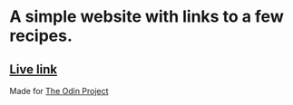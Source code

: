 # A simple website with links to a few recipes.

## [Live link](https://craigyeoman.github.io/odin-recipes/)

Made for [The Odin Project](https://www.theodinproject.com)
